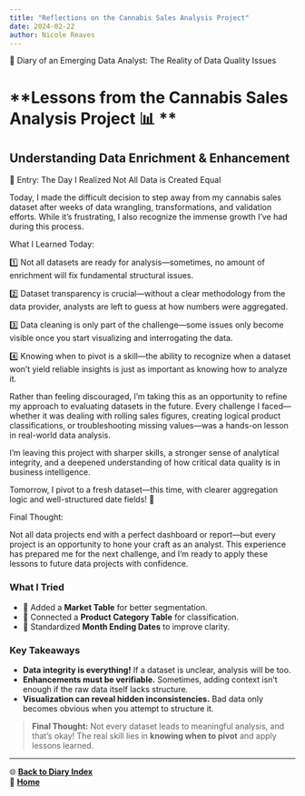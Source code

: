 ```yaml
---
title: "Reflections on the Cannabis Sales Analysis Project"
date: 2024-02-22
author: Nicole Reaves
---
```


📖 Diary of an Emerging Data Analyst: The Reality of Data Quality Issues

# **Lessons from the Cannabis Sales Analysis Project 📊 **

## **Understanding Data Enrichment & Enhancement**

📌 Entry: The Day I Realized Not All Data is Created Equal

Today, I made the difficult decision to step away from my cannabis sales dataset after weeks of data wrangling, transformations, and validation efforts. While it’s frustrating, I also recognize the immense growth I’ve had during this process.

What I Learned Today:

1️⃣ Not all datasets are ready for analysis—sometimes, no amount of enrichment will fix fundamental structural issues.

2️⃣ Dataset transparency is crucial—without a clear methodology from the data provider, analysts are left to guess at how numbers were aggregated.

3️⃣ Data cleaning is only part of the challenge—some issues only become visible once you start visualizing and interrogating the data.

4️⃣ Knowing when to pivot is a skill—the ability to recognize when a dataset won’t yield reliable insights is just as important as knowing how to analyze it.

Rather than feeling discouraged, I’m taking this as an opportunity to refine my approach to evaluating datasets in the future. Every challenge I faced—whether it was dealing with rolling sales figures, creating logical product classifications, or troubleshooting missing values—was a hands-on lesson in real-world data analysis.

I’m leaving this project with sharper skills, a stronger sense of analytical integrity, and a deepened understanding of how critical data quality is in business intelligence.

Tomorrow, I pivot to a fresh dataset—this time, with clearer aggregation logic and well-structured date fields! 🚀

Final Thought:

Not all data projects end with a perfect dashboard or report—but every project is an opportunity to hone your craft as an analyst. This experience has prepared me for the next challenge, and I’m ready to apply these lessons to future data projects with confidence.

### **What I Tried**
- 🔹 Added a **Market Table** for better segmentation.
- 🔹 Connected a **Product Category Table** for classification.
- 🔹 Standardized **Month Ending Dates** to improve clarity.

### **Key Takeaways**
-  **Data integrity is everything!** If a dataset is unclear, analysis will be too.
-  **Enhancements must be verifiable.** Sometimes, adding context isn’t enough if the raw data itself lacks structure.
-  **Visualization can reveal hidden inconsistencies.** Bad data only becomes obvious when you attempt to structure it.

> **Final Thought:** Not every dataset leads to meaningful analysis, and that’s okay! The real skill lies in **knowing when to pivot** and apply lessons learned.

---
🌐 **[Back to Diary Index](README.md)**  
🔗 **[Home](../index.html)**
